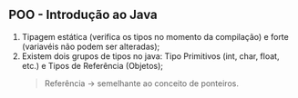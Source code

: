 ## POO - Introdução ao Java

1. Tipagem estática (verifica os tipos no momento da compilação) e forte (variavéis não podem ser alteradas);
2. Existem dois grupos de tipos no java: Tipo Primitivos (int, char, float, etc.) e Tipos de Referência (Objetos);
    > Referência -> semelhante ao conceito de ponteiros.